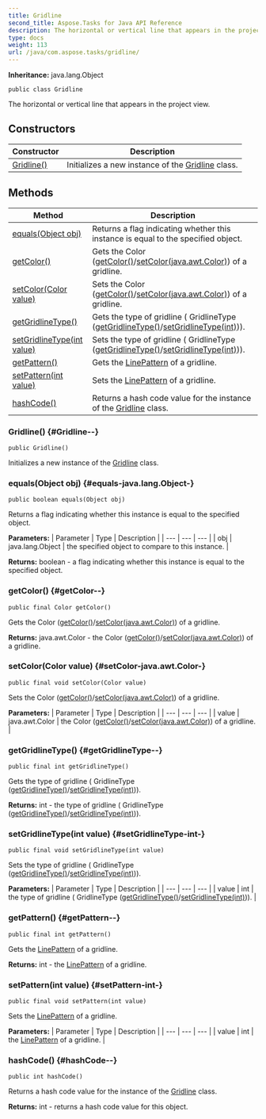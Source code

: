 ```yaml
---
title: Gridline
second_title: Aspose.Tasks for Java API Reference
description: The horizontal or vertical line that appears in the project view.
type: docs
weight: 113
url: /java/com.aspose.tasks/gridline/
---
```


**Inheritance:**
java.lang.Object
```
public class Gridline
```

The horizontal or vertical line that appears in the project view.
## Constructors

| Constructor | Description |
| --- | --- |
| [Gridline()](#Gridline--) | Initializes a new instance of the [Gridline](../../com.aspose.tasks/gridline) class. |
## Methods

| Method | Description |
| --- | --- |
| [equals(Object obj)](#equals-java.lang.Object-) | Returns a flag indicating whether this instance is equal to the specified object. |
| [getColor()](#getColor--) | Gets the  Color ([getColor()](../../com.aspose.tasks/gridline\#getColor--)/[setColor(java.awt.Color)](../../com.aspose.tasks/gridline\#setColor-java.awt.Color-)) of a gridline. |
| [setColor(Color value)](#setColor-java.awt.Color-) | Sets the  Color ([getColor()](../../com.aspose.tasks/gridline\#getColor--)/[setColor(java.awt.Color)](../../com.aspose.tasks/gridline\#setColor-java.awt.Color-)) of a gridline. |
| [getGridlineType()](#getGridlineType--) | Gets the type of gridline ( GridlineType ([getGridlineType()](../../com.aspose.tasks/gridline\#getGridlineType--)/[setGridlineType(int)](../../com.aspose.tasks/gridline\#setGridlineType-int-))). |
| [setGridlineType(int value)](#setGridlineType-int-) | Sets the type of gridline ( GridlineType ([getGridlineType()](../../com.aspose.tasks/gridline\#getGridlineType--)/[setGridlineType(int)](../../com.aspose.tasks/gridline\#setGridlineType-int-))). |
| [getPattern()](#getPattern--) | Gets the [LinePattern](../../com.aspose.tasks/linepattern) of a gridline. |
| [setPattern(int value)](#setPattern-int-) | Sets the [LinePattern](../../com.aspose.tasks/linepattern) of a gridline. |
| [hashCode()](#hashCode--) | Returns a hash code value for the instance of the [Gridline](../../com.aspose.tasks/gridline) class. |
### Gridline() {#Gridline--}
```
public Gridline()
```


Initializes a new instance of the [Gridline](../../com.aspose.tasks/gridline) class.

### equals(Object obj) {#equals-java.lang.Object-}
```
public boolean equals(Object obj)
```


Returns a flag indicating whether this instance is equal to the specified object.

**Parameters:**
| Parameter | Type | Description |
| --- | --- | --- |
| obj | java.lang.Object | the specified object to compare to this instance. |

**Returns:**
boolean - a flag indicating whether this instance is equal to the specified object.
### getColor() {#getColor--}
```
public final Color getColor()
```


Gets the  Color ([getColor()](../../com.aspose.tasks/gridline\#getColor--)/[setColor(java.awt.Color)](../../com.aspose.tasks/gridline\#setColor-java.awt.Color-)) of a gridline.

**Returns:**
java.awt.Color - the  Color ([getColor()](../../com.aspose.tasks/gridline\#getColor--)/[setColor(java.awt.Color)](../../com.aspose.tasks/gridline\#setColor-java.awt.Color-)) of a gridline.
### setColor(Color value) {#setColor-java.awt.Color-}
```
public final void setColor(Color value)
```


Sets the  Color ([getColor()](../../com.aspose.tasks/gridline\#getColor--)/[setColor(java.awt.Color)](../../com.aspose.tasks/gridline\#setColor-java.awt.Color-)) of a gridline.

**Parameters:**
| Parameter | Type | Description |
| --- | --- | --- |
| value | java.awt.Color | the  Color ([getColor()](../../com.aspose.tasks/gridline\#getColor--)/[setColor(java.awt.Color)](../../com.aspose.tasks/gridline\#setColor-java.awt.Color-)) of a gridline. |

### getGridlineType() {#getGridlineType--}
```
public final int getGridlineType()
```


Gets the type of gridline ( GridlineType ([getGridlineType()](../../com.aspose.tasks/gridline\#getGridlineType--)/[setGridlineType(int)](../../com.aspose.tasks/gridline\#setGridlineType-int-))).

**Returns:**
int - the type of gridline ( GridlineType ([getGridlineType()](../../com.aspose.tasks/gridline\#getGridlineType--)/[setGridlineType(int)](../../com.aspose.tasks/gridline\#setGridlineType-int-))).
### setGridlineType(int value) {#setGridlineType-int-}
```
public final void setGridlineType(int value)
```


Sets the type of gridline ( GridlineType ([getGridlineType()](../../com.aspose.tasks/gridline\#getGridlineType--)/[setGridlineType(int)](../../com.aspose.tasks/gridline\#setGridlineType-int-))).

**Parameters:**
| Parameter | Type | Description |
| --- | --- | --- |
| value | int | the type of gridline ( GridlineType ([getGridlineType()](../../com.aspose.tasks/gridline\#getGridlineType--)/[setGridlineType(int)](../../com.aspose.tasks/gridline\#setGridlineType-int-))). |

### getPattern() {#getPattern--}
```
public final int getPattern()
```


Gets the [LinePattern](../../com.aspose.tasks/linepattern) of a gridline.

**Returns:**
int - the [LinePattern](../../com.aspose.tasks/linepattern) of a gridline.
### setPattern(int value) {#setPattern-int-}
```
public final void setPattern(int value)
```


Sets the [LinePattern](../../com.aspose.tasks/linepattern) of a gridline.

**Parameters:**
| Parameter | Type | Description |
| --- | --- | --- |
| value | int | the [LinePattern](../../com.aspose.tasks/linepattern) of a gridline. |

### hashCode() {#hashCode--}
```
public int hashCode()
```


Returns a hash code value for the instance of the [Gridline](../../com.aspose.tasks/gridline) class.

**Returns:**
int - returns a hash code value for this object.
